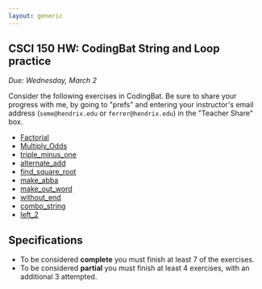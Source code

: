 ```yaml
---
layout: generic
---
```


CSCI 150 HW: CodingBat String and Loop practice
-----------------------------------------------

*Due: Wednesday, March 2*

Consider the following exercises in CodingBat.  Be
sure to share your progress with me, by going to "prefs" and entering
your instructor's email address (`seme@hendrix.edu` or `ferrer@hendrix.edu`) in the "Teacher Share" box.

- [Factorial](https://codingbat.com/prob/p267310)
- [Multiply_Odds](https://codingbat.com/prob/p252445)
- [triple_minus_one](https://codingbat.com/prob/p284602)
- [alternate_add](https://codingbat.com/prob/p278944)
- [find_square_root](https://codingbat.com/prob/p247057)
- [make_abba](https://codingbat.com/prob/p182144)
- [make_out_word](https://codingbat.com/prob/p129981)
- [without_end](https://codingbat.com/prob/p138533)
- [combo_string](https://codingbat.com/prob/p194053)
- [left_2](https://codingbat.com/prob/p160545)


## Specifications

- To be considered **complete** you must finish at least 7 of the exercises.
- To be considered **partial** you must finish at least 4 exercises, with an additional 3 attempted.
